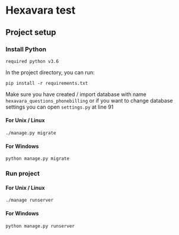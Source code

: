 # Hexavara test
## Project setup
### Install Python
`required python v3.6`

In the project directory, you can run:

`pip install -r requirements.txt`

Make sure you have created / import database with name `hexavara_questions_phonebilling`
or if you want to change database settings you can open `settings.py` at line 91

#### For Unix / Linux
`./manage.py migrate`

#### For Windows
`python manage.py migrate`

### Run project

#### For Unix / Linux
`./manage runserver`

#### For Windows
`python manage.py runserver`
